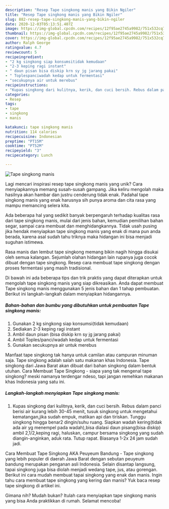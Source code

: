 ```yaml
---
description: "Resep Tape singkong manis yang Bikin Ngiler"
title: "Resep Tape singkong manis yang Bikin Ngiler"
slug: 882-resep-tape-singkong-manis-yang-bikin-ngiler
date: 2020-12-03T05:13:51.407Z
image: https://img-global.cpcdn.com/recipes/12f95ae2745a9982/751x532cq70/tape-singkong-manis-foto-resep-utama.jpg
thumbnail: https://img-global.cpcdn.com/recipes/12f95ae2745a9982/751x532cq70/tape-singkong-manis-foto-resep-utama.jpg
cover: https://img-global.cpcdn.com/recipes/12f95ae2745a9982/751x532cq70/tape-singkong-manis-foto-resep-utama.jpg
author: Ralph George
ratingvalue: 4.7
reviewcount: 5
recipeingredient:
- "2 kg singkong siap konsumsitidak kemudaan"
- "2-3 keping ragi instant"
- " daun pisan bisa diskip krn sy jg jarang pakai"
- " Toplespanciwadah kedap untuk fermentasi"
- "secukupnya air untuk merebus"
recipeinstructions:
- "Kupas singkong dari kulitnya, kerik, dan cuci bersih. Rebus dalam panci berisi air kurang lebih 30-45 menit, tusuk singkong untuk mengetahui kematangan,jika sudah empuk, matikan api dan tiriskan. Tunggu singkong hingga benar2 dingin/suhu ruang. Siapkan wadah kering(tidak ada air yg menempel pada wadah),bisa dialasi daun pisang(bisa diskip) ambil 2,1/2,keping ragi, haluskan, campur bersama singkong yang sudah diangin-anginkan, aduk rata. Tutup rapat. Biasanya 1-2x 24 jam sudah jadi."
categories:
- Resep
tags:
- tape
- singkong
- manis

katakunci: tape singkong manis 
nutrition: 114 calories
recipecuisine: Indonesian
preptime: "PT15M"
cooktime: "PT52M"
recipeyield: "3"
recipecategory: Lunch

---
```



![Tape singkong manis](https://img-global.cpcdn.com/recipes/12f95ae2745a9982/751x532cq70/tape-singkong-manis-foto-resep-utama.jpg)

Lagi mencari inspirasi resep tape singkong manis yang unik? Cara menyiapkannya memang susah-susah gampang. Jika keliru mengolah maka hasilnya akan hambar dan justru cenderung tidak enak. Padahal tape singkong manis yang enak harusnya sih punya aroma dan cita rasa yang mampu memancing selera kita.

Ada beberapa hal yang sedikit banyak berpengaruh terhadap kualitas rasa dari tape singkong manis, mulai dari jenis bahan, kemudian pemilihan bahan segar, sampai cara membuat dan menghidangkannya. Tidak usah pusing jika hendak menyiapkan tape singkong manis yang enak di mana pun anda berada, karena asal sudah tahu triknya maka hidangan ini bisa menjadi suguhan istimewa.

Rasa manis dan lembut tape singkong memang bikin nagih hingga disukai oleh semua kalangan. Sejumlah olahan hidangan lain rupanya juga cocok dibuat dengan tape singkong. Resep cara membuat tape singkong dengan proses fermentasi yang masih tradisional.


Di bawah ini ada beberapa tips dan trik praktis yang dapat diterapkan untuk mengolah tape singkong manis yang siap dikreasikan. Anda dapat membuat Tape singkong manis menggunakan 5 jenis bahan dan 1 tahap pembuatan. Berikut ini langkah-langkah dalam menyiapkan hidangannya.

<!--inarticleads1-->

##### Bahan-bahan dan bumbu yang dibutuhkan untuk pembuatan Tape singkong manis:

1. Gunakan 2 kg singkong siap konsumsi(tidak kemudaan)
1. Sediakan 2-3 keping ragi instant
1. Ambil  daun pisan (bisa diskip krn sy jg jarang pakai)
1. Ambil  Toples/panci/wadah kedap untuk fermentasi
1. Gunakan secukupnya air untuk merebus


Manfaat tape singkong tak hanya untuk camilan atau campuran minuman saja. Tape singkong adalah salah satu makanan khas Indonesia. Tape singkong dari Jawa Barat akan dibuat dari bahan singkong dalam bentuk utuhan. Cara Membuat Tape Singkong - siapa yang tak mengenal tape singkong? meski namanya terdengar ndeso, tapi jangan remehkan makanan khas Indonesia yang satu ini. 

<!--inarticleads2-->

##### Langkah-langkah menyiapkan Tape singkong manis:

1. Kupas singkong dari kulitnya, kerik, dan cuci bersih. Rebus dalam panci berisi air kurang lebih 30-45 menit, tusuk singkong untuk mengetahui kematangan,jika sudah empuk, matikan api dan tiriskan. Tunggu singkong hingga benar2 dingin/suhu ruang. Siapkan wadah kering(tidak ada air yg menempel pada wadah),bisa dialasi daun pisang(bisa diskip) ambil 2,1/2,keping ragi, haluskan, campur bersama singkong yang sudah diangin-anginkan, aduk rata. Tutup rapat. Biasanya 1-2x 24 jam sudah jadi.


Cara Membuat Tape Singkong AKA Peuyeum Bandung - Tape singkong yang lebih populer di daerah Jawa Barat dengan sebutan peuyeum bandung merupakan penganan asli Indonesia. Selain disantap langsung, tapai singkong juga bisa diolah menjadi wedang tape, jus, atau gorengan. Berikut ini cara mudah membuat tapai singkong yang enak dan manis. Ingin tahu cara membuat tape singkong yang kering dan manis? Yuk baca resep tape singkong di artikel ini. 

Gimana nih? Mudah bukan? Itulah cara menyiapkan tape singkong manis yang bisa Anda praktikkan di rumah. Selamat mencoba!
